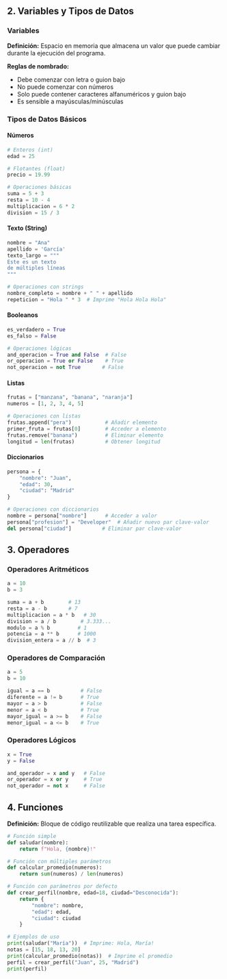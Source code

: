 ## 2. Variables y Tipos de Datos

### Variables
**Definición:** Espacio en memoria que almacena un valor que puede cambiar durante la ejecución del programa.

**Reglas de nombrado:**
- Debe comenzar con letra o guion bajo
- No puede comenzar con números
- Solo puede contener caracteres alfanuméricos y guion bajo
- Es sensible a mayúsculas/minúsculas

### Tipos de Datos Básicos

#### Números
```python
# Enteros (int)
edad = 25

# Flotantes (float)
precio = 19.99

# Operaciones básicas
suma = 5 + 3
resta = 10 - 4
multiplicacion = 6 * 2
division = 15 / 3
```

#### Texto (String)
```python
nombre = "Ana"
apellido = 'García'
texto_largo = """
Este es un texto
de múltiples líneas
"""

# Operaciones con strings
nombre_completo = nombre + " " + apellido
repeticion = "Hola " * 3  # Imprime "Hola Hola Hola"
```

#### Booleanos
```python
es_verdadero = True
es_falso = False

# Operaciones lógicas
and_operacion = True and False  # False
or_operacion = True or False    # True
not_operacion = not True       # False
```

#### Listas
```python
frutas = ["manzana", "banana", "naranja"]
numeros = [1, 2, 3, 4, 5]

# Operaciones con listas
frutas.append("pera")           # Añadir elemento
primer_fruta = frutas[0]        # Acceder a elemento
frutas.remove("banana")         # Eliminar elemento
longitud = len(frutas)          # Obtener longitud
```

#### Diccionarios
```python
persona = {
    "nombre": "Juan",
    "edad": 30,
    "ciudad": "Madrid"
}

# Operaciones con diccionarios
nombre = persona["nombre"]      # Acceder a valor
persona["profesion"] = "Developer"  # Añadir nuevo par clave-valor
del persona["ciudad"]          # Eliminar par clave-valor
```

## 3. Operadores

### Operadores Aritméticos
```python
a = 10
b = 3

suma = a + b        # 13
resta = a - b       # 7
multiplicacion = a * b   # 30
division = a / b        # 3.333...
modulo = a % b         # 1
potencia = a ** b      # 1000
division_entera = a // b  # 3
```

### Operadores de Comparación
```python
a = 5
b = 10

igual = a == b          # False
diferente = a != b      # True
mayor = a > b           # False
menor = a < b           # True
mayor_igual = a >= b    # False
menor_igual = a <= b    # True
```

### Operadores Lógicos
```python
x = True
y = False

and_operador = x and y   # False
or_operador = x or y     # True
not_operador = not x     # False
```

## 4. Funciones

**Definición:** Bloque de código reutilizable que realiza una tarea específica.

```python
# Función simple
def saludar(nombre):
    return f"Hola, {nombre}!"

# Función con múltiples parámetros
def calcular_promedio(numeros):
    return sum(numeros) / len(numeros)

# Función con parámetros por defecto
def crear_perfil(nombre, edad=18, ciudad="Desconocida"):
    return {
        "nombre": nombre,
        "edad": edad,
        "ciudad": ciudad
    }

# Ejemplos de uso
print(saludar("María"))  # Imprime: Hola, María!
notas = [15, 18, 13, 20]
print(calcular_promedio(notas))  # Imprime el promedio
perfil = crear_perfil("Juan", 25, "Madrid")
print(perfil)
```
